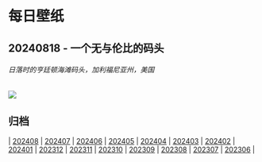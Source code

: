 # 每日壁纸

## 20240818 - 一个无与伦比的码头

###### 日落时的亨廷顿海滩码头，加利福尼亚州，美国

![](https://www.bing.com/th?id=OHR.HuntingtonBeach_ZH-CN0368691951_UHD.jpg)

## 归档

| [202408](/202408/README.md)
| [202407](/202407/README.md)
| [202406](/202406/README.md)
| [202405](/202405/README.md)
| [202404](/202404/README.md)
| [202403](/202403/README.md)
| [202402](/202402/README.md)
| [202401](/202401/README.md)
| [202312](/202312/README.md)
| [202311](/202311/README.md)
| [202310](/202310/README.md)
| [202309](/202309/README.md)
| [202308](/202308/README.md)
| [202307](/202307/README.md)
| [202306](/202306/README.md)
|